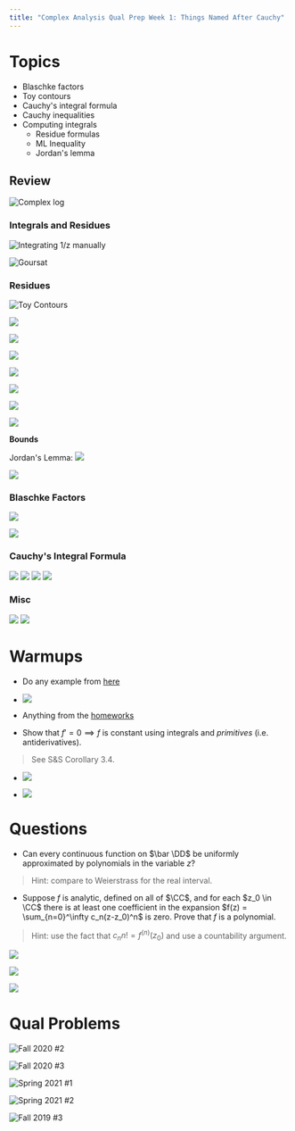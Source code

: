 ```yaml
---
title: "Complex Analysis Qual Prep Week 1: Things Named After Cauchy"
---
```


# Topics

- Blaschke factors
- Toy contours
- Cauchy's integral formula
- Cauchy inequalities
-   Computing integrals
	-   Residue formulas
	-   ML Inequality
	-  Jordan's lemma


## Review

![Complex log](../../../attachments/Pasted%20image%2020210527180305.png)

### Integrals and Residues

![Integrating 1/z manually](../../../attachments/Pasted%20image%2020210527181024.png)

![Goursat](../../../attachments/Pasted%20image%2020210527175221.png)

### Residues

![Toy Contours](../../../attachments/Pasted%20image%2020210527175306.png)

![](../../../attachments/Pasted%20image%2020210527175947.png)

![](../../../attachments/Pasted%20image%2020210527181758.png)

![](../../../attachments/Pasted%20image%2020210527181839.png)

![](../../../attachments/Pasted%20image%2020210527181812.png)

![](../../../attachments/Pasted%20image%2020210527182208.png)

![](../../../attachments/Pasted%20image%2020210527182226.png)

![](../../../attachments/Pasted%20image%2020210527182259.png)

**Bounds**

Jordan's Lemma:
![](../../../attachments/Pasted%20image%2020210527182026.png)

![](../../../attachments/Pasted%20image%2020210527182117.png)


### Blaschke Factors

![](../../../attachments/Pasted%20image%2020210527181155.png)

![](../../../attachments/Pasted%20image%2020210527181214.png)

### Cauchy's Integral Formula
![](../../../attachments/Pasted%20image%2020210527175202.png)
![](../../../attachments/Pasted%20image%2020210527175341.png)
![](../../../attachments/Pasted%20image%2020210527175355.png)
![](../../../attachments/Pasted%20image%2020210527175413.png)

### Misc

![](../../../attachments/Pasted%20image%2020210527175424.png)
![](../../../attachments/Pasted%20image%2020210527175435.png)


# Warmups

- Do any example from [here](http://home.iitk.ac.in/~psraj/mth102/lecture_notes/comp8.pdf)

- ![](../../../attachments/Pasted%20image%2020210527174041.png)

- Anything from the [homeworks](https://www.notion.so/Complex-Analysis-3ca8032a73fc4366836a9f5085f5e601)

- Show that $f'=0 \implies f$ is constant using integrals and *primitives* (i.e. antiderivatives). 

> See S&S Corollary 3.4.

- ![](../../../attachments/Pasted%20image%2020210527175840.png)

- ![](../../../attachments/Pasted%20image%2020210527180104.png)

# Questions

- Can every continuous function on $\bar \DD$ be uniformly approximated by polynomials in the variable $z$?

> Hint: compare to Weierstrass for the real interval.

- Suppose $f$ is analytic, defined on all of $\CC$, and for each $z_0 \in \CC$ there is at least one coefficient in the expansion $f(z) = \sum_{n=0}^\infty c_n(z-z_0)^n$ is zero.
Prove that $f$ is a polynomial.

> Hint: use the fact that $c_n n! = f^{(n)}(z_0)$ and use a countability argument.

![](../../../attachments/Pasted%20image%2020210527172954.png)

![](../../../attachments/Pasted%20image%2020210527173005.png)

![](../../../attachments/Pasted%20image%2020210527173030.png)

# Qual Problems

![Fall 2020 #2](../../../attachments/Pasted%20image%2020210527173251.png)

![Fall 2020 #3](../../../attachments/Pasted%20image%2020210527173330.png)

![Spring 2021 #1](../../../attachments/Pasted%20image%2020210527173157.png)

![Spring 2021 #2](../../../attachments/Pasted%20image%2020210527173111.png)

![Fall 2019 #3](../../../attachments/Pasted%20image%2020210527173427.png)